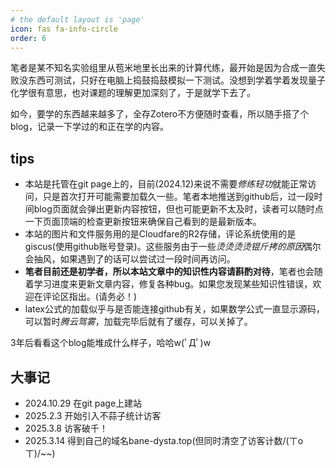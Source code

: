 ```yaml
---
# the default layout is 'page'
icon: fas fa-info-circle
order: 6
---
```

笔者是某不知名实验组里从苞米地里长出来的计算代练，最开始是因为合成一直失败没东西可测试，只好在电脑上捣鼓捣鼓模拟一下测试。没想到学着学着发现量子化学很有意思，也对课题的理解更加深刻了，于是就学下去了。

如今，要学的东西越来越多了，全存Zotero不方便随时查看，所以随手搭了个blog，记录一下学过的和正在学的内容。

## tips
- 本站是托管在git page上的，目前(2024.12)来说不需要*修练轻功*就能正常访问，只是首次打开可能需要加载久一些。笔者本地推送到github后，过一段时间blog页面就会弹出更新内容按钮，但也可能更新不太及时，读者可以随时点一下页面顶端的检查更新按钮来确保自己看到的是最新版本。
- 本站的图片和文件服务用的是Cloudfare的R2存储，评论系统使用的是giscus(使用github账号登录)。这些服务由于一些*烫烫烫烫锟斤拷的原因*偶尔会抽风，如果遇到了的话可以尝试过一段时间再访问。
- **笔者目前还是初学者，所以本站文章中的知识性内容请斟酌对待**，笔者也会随着学习进度来更新文章内容，修复各种bug。如果您发现某些知识性错误，欢迎在评论区指出。(请务必！)
- latex公式的加载似乎与是否能连接github有关，如果数学公式一直显示源码，可以暂时*腾云驾雾*，加载完毕后就有了缓存，可以关掉了。
  
3年后看看这个blog能堆成什么样子，哈哈w(ﾟДﾟ)w

## 大事记

- 2024.10.29 在git page上建站
- 2025.2.3 开始引入不蒜子统计访客
- 2025.3.8 访客破千！
- 2025.3.14 得到自己的域名bane-dysta.top(但同时清空了访客计数/(ㄒoㄒ)/~~)
